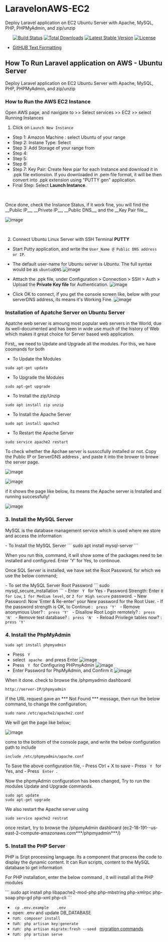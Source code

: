 # LaravelonAWS-EC2
Deploy Laravel application on EC2 Ubuntu Server with Apache, MySQL, PHP, PHPMyAdmin, and zip/unzip

<p align="center">
<a href="https://travis-ci.org/laravel/framework"><img src="https://travis-ci.org/laravel/framework.svg" alt="Build Status"></a>
<a href="https://packagist.org/packages/laravel/framework"><img src="https://img.shields.io/packagist/dt/laravel/framework" alt="Total Downloads"></a>
<a href="https://packagist.org/packages/laravel/framework"><img src="https://img.shields.io/packagist/v/laravel/framework" alt="Latest Stable Version"></a>
<a href="https://packagist.org/packages/laravel/framework"><img src="https://img.shields.io/packagist/l/laravel/framework" alt="License"></a>
</p>

  - [GitHUB Text Formatting](https://docs.github.com/en/get-started/writing-on-github/getting-started-with-writing-and-formatting-on-github/basic-writing-and-formatting-syntax)

## How To Run Laravel application on AWS - Ubuntu Server

Deploy Laravel application on EC2 Ubuntu Server with Apache, MySQL, PHP, PHPMyAdmin, and zip/unzip


### How to Run the AWS EC2 Instance

Open AWS page, and navigate to >> Select services >> EC2 >> select Running Instances
1. Click on <code>Launch New Instance</code>
  - Step 1: Amazon Machine : select Ubuntu of your range
  - Step 2: Instane Type: Select
  - Step 3: Add Storage of your range from
  - Step 4:
  - Step 5:
  - Step 6:
  - Step 7: Key Pair: Create New piar for each Instance and download it in .ppk file extionsion. If you downloaded in .pem file format, 
      it will be then convert into .ppk extension using "PUTTY gen" application.
  - Final Step: Select **Launch Instance**.
<br />
<p>Once done, check the Instance Status, if it work fine, you will find the __Public IP__, __Privete IP__, __Public DNS__, and the __Key Pair file__   </p>

![image](https://github.com/prolinkz/LaravelonAWS-EC2/assets/45316278/ecec9541-1e17-440f-b1d4-d0ac2d42209b)

<br />

2. Connect Ubuntu Linux Server with SSH Terminal **PUTTY**
  - Start Putty application, and write the ```User_Name @ Public DNS address or IP```.
  
  - The default user-name for Ubuntu server is *Ubuntu*. The full syntax would be as <code>ubuntu@DNS</code>
    ![image](https://github.com/prolinkz/LaravelonAWS-EC2/assets/45316278/5cf99bc3-89dc-44a9-b1e8-7027011ae29c)
  
  - Atttach the .ppk file, under Configuration > Connection > SSH > Auth > Upload the **Private Key file** for Authentication.
    ![image](https://github.com/prolinkz/LaravelonAWS-EC2/assets/45316278/2a343714-c8c5-4b04-98d8-55535d952a75)

  - Click OK to connect, if you get the console screen like, below with your serverDNS address, its means it's Working Fine.
  ![image](https://github.com/prolinkz/LaravelonAWS-EC2/assets/45316278/6152bc94-3ad5-4adc-87ce-678d7515dfef)

### Installation of Apatche Server on Ubuntu Server
<p> Apatche web server is amoung most popular web servers in the World, due its well-documented and has been in wide use much of the history of Web which makes it great choice for Server based web application.
</p>
<p>First,, we need to Update and Upgrade all the modules. For this, we have coomands for both</p>

- To Update the Modules
```
sudo apt-get update
```

- To Upgrade the Modules
```
sudo apt-get upgrade
```

- To Install the zip/Unzip 
```
sudo apt install zip unzip
```

- To Install the Apache Server 
```
sudo apt install apache2
```

- To Restart the Apache Server 
```
sudo service apache2 restart
```
<p> To check whether the Apchae server is sussccfully installed or not. Copy the Public IP or ServerDNS address , and paste it into the brower to browe the server page. 

  ![image](https://github.com/prolinkz/LaravelonAWS-EC2/assets/45316278/ba625c14-42d8-4498-b168-1e0db206b7f2)
</p>

  ![image](https://github.com/prolinkz/LaravelonAWS-EC2/assets/45316278/ba625c14-42d8-4498-b168-1e0db206b7f2)

<p>if it shows the page like below, its means the Apache server is Installed and running successfully!

  ![image](https://github.com/prolinkz/LaravelonAWS-EC2/assets/45316278/e82752b8-1f5b-43e5-9104-20163a459d5a)

</p>


### 3. Install the MySQL Server 
<p> MySQL is the database management service which is used where we store and access the information</p>
- To Install the MySQL Server 
```
sudo apt install mysql-server
```
<p> When you run this, command, it will show some of the packages need to be installed and configured. Enter 'Y' for Yes, to continoue.</p>

<p> Once SQL Server is installed, we have set the Root Password, for which we use the below command;</p>
- To set the MySQL Server Root Password 
```
sudo mysql_secure_installation
```
- Enter <code> Y </code> for Yes
- Password Strength: Enter <code>0 for Low</code>, <code>1 for Medium level</code>, or <code>2 for High secure</code> password.
- New Password: Now 'Enter & Re-enter' your New password for the Root User.
- If the password strength is OK, to Continue : <code> press 'Y' </code>
- Remove anonymous User? : <code> press 'Y' </code>
- Disallow Root Login remotely? : <code> press 'N' </code>
- Remove test database? : <code> press 'N' </code>
- Reload Privilege tables now? : <code> press 'Y' </code>

### 4. Install the PhpMyAdmin
```
sudo apt install phpmyadmin
```
- Press <code> Y </code>
- select <code> apache </code> and press Enter
 ![image](https://github.com/prolinkz/LaravelonAWS-EC2/assets/45316278/d2932a7b-6332-4766-8d1b-5097485eecfc)
- Press <code> Y </code> for Configuring PHPmyAdmin
 ![image](https://github.com/prolinkz/LaravelonAWS-EC2/assets/45316278/bc36ab3c-f404-49de-b94d-22b5df1f85c0)
- Enter Password for PhpMyAdmin, and Confirm it
 ![image](https://github.com/prolinkz/LaravelonAWS-EC2/assets/45316278/e6cfc7ed-0ce8-4108-8fb3-fbd74be9a6c9)

<P> When it done. check to browse the /phpmyadmin dashboard</P>


```
http://server-IP/phpmyadmin
```
<p>if the URL request gave an *** Not Found *** message, then run the below command, to change the configuration;</p>

```
sudo nano /etc/apache2/apache2.conf
```
<p>We will get the page like below;</p>

![image](https://github.com/prolinkz/LaravelonAWS-EC2/assets/45316278/31458f0f-4e95-482c-9baf-4945b006c5a9)

<p> come to the bottom of the console page, and write the below configuration path to include </p>

```
include /etc/phpmyadmin/apache.conf
```

<p> To Save the above configuration file, 
  - Press Ctrl + X to save
  - Press <code> Y </code> for Yes, and 
  - Press <code> Enter </code>.

<p> Now the phpmyAdmin configuration has been changed, Try to run the modules Update and Upgrade commands.

  ```
sudo apt update
sudo apt-get upgrade
```
We also restart the Apache server using 
  
```
sudo service apache2 restrat
```

once restart, try to browse the /phpmyAdmin dashboard (ec2-18-191--us-east-2-compute-amazonaws.com***/phpmyadmin***/)
    
</p>

  
### 5. Install the PHP Server
<p> PHP is Sript processing language. Its a component that process the code to display the dynamic content. It can Run scripts, content to the MySQL database to get information</p>

<p> For PHP installation, enter the below command , it will install all the PHP modules</p>
```
sudo apt install php libapache2-mod-php php-mbstring php-xmlrpc php-soap php-gd php-xml php-cli
```




-  <code> cp .env.example </code> &nbsp; <code> .env </code>
- open: .env and update DB_DATABASE
- run: <code> composer install </code>
- run: <code> php artisan key:generate </code>
- run: <code> php artisan migrate:fresh --seed </code>  <a href="https://laravel.com/docs/10.x/migrations" alt="migration commands">migration commands </a>
- run: <code> php artisan serve </code>
